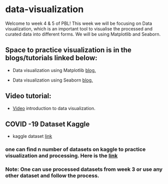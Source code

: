 # data-visualization

Welcome to week 4 & 5 of PBL!
This week we will be focusing on Data visualization, which is an important tool to visualise the processed and curated data into different forms.
We will be using Matplotlib and Seaborn.

## Space to practice visualization is in the blogs/tutorials linked below:

- Data visualization using Matplotlib [blog.](https://www.datacamp.com/community/tutorials/matplotlib-tutorial-python)

- Data visualization using Seaborn [blog.](https://www.datacamp.com/community/tutorials/seaborn-python-tutorial)

## Video tutorial:

- [Video](https://youtu.be/a9UrKTVEeZA) introduction to data visualization.

## COVID -19 Dataset Kaggle

- kaggle dataset [link](https://www.kaggle.com/sudalairajkumar/covid19-in-india)

### one can find n number of datasets on kaggle to practice visualization and processing. Here is the [link](https://www.kaggle.com/datasets)

### Note: One can use processed datasets from week 3 or use any other dataset and follow the process.

